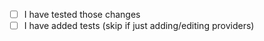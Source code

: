 <!-- Describe your changes --> 

<!-- Issue ticket number and link (if applicable) -->

<!-- Testing -->
- [ ] I have tested those changes 
- [ ] I have added tests (skip if just adding/editing providers)

<!-- Testing instructions (if applicable) -->

